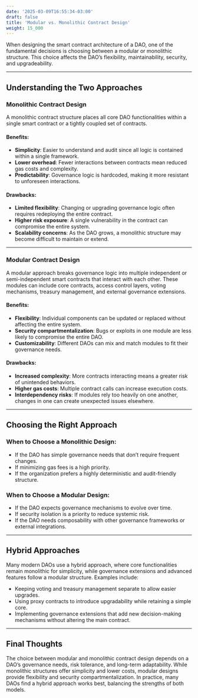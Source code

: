 ```yaml
---
date: '2025-03-09T16:55:34-03:00'
draft: false
title: 'Modular vs. Monolithic Contract Design'
weight: 15_000
---
```


When designing the smart contract architecture of a DAO, one of the fundamental decisions is choosing between a modular or monolithic structure. This choice affects the DAO’s flexibility, maintainability, security, and upgradeability. 

---

## Understanding the Two Approaches  

### **Monolithic Contract Design**  
A monolithic contract structure places all core DAO functionalities within a single smart contract or a tightly coupled set of contracts.  

#### **Benefits:**  
- **Simplicity**: Easier to understand and audit since all logic is contained within a single framework.  
- **Lower overhead**: Fewer interactions between contracts mean reduced gas costs and complexity.  
- **Predictability**: Governance logic is hardcoded, making it more resistant to unforeseen interactions.  

#### **Drawbacks:**  
- **Limited flexibility**: Changing or upgrading governance logic often requires redeploying the entire contract.  
- **Higher risk exposure**: A single vulnerability in the contract can compromise the entire system.  
- **Scalability concerns**: As the DAO grows, a monolithic structure may become difficult to maintain or extend.  

---

### **Modular Contract Design**  
A modular approach breaks governance logic into multiple independent or semi-independent smart contracts that interact with each other. These modules can include core contracts, access control layers, voting mechanisms, treasury management, and external governance extensions.  

#### **Benefits:**  
- **Flexibility**: Individual components can be updated or replaced without affecting the entire system.  
- **Security compartmentalization**: Bugs or exploits in one module are less likely to compromise the entire DAO.  
- **Customizability**: Different DAOs can mix and match modules to fit their governance needs.  

#### **Drawbacks:**  
- **Increased complexity**: More contracts interacting means a greater risk of unintended behaviors.  
- **Higher gas costs**: Multiple contract calls can increase execution costs.  
- **Interdependency risks**: If modules rely too heavily on one another, changes in one can create unexpected issues elsewhere.  

---

## Choosing the Right Approach  

### When to Choose a Monolithic Design:  
- If the DAO has simple governance needs that don’t require frequent changes.  
- If minimizing gas fees is a high priority.  
- If the organization prefers a highly deterministic and audit-friendly structure.  

### When to Choose a Modular Design:  
- If the DAO expects governance mechanisms to evolve over time.  
- If security isolation is a priority to reduce systemic risk.  
- If the DAO needs composability with other governance frameworks or external integrations.  

---

## Hybrid Approaches  
Many modern DAOs use a hybrid approach, where core functionalities remain monolithic for simplicity, while governance extensions and advanced features follow a modular structure. Examples include:  
- Keeping voting and treasury management separate to allow easier upgrades.  
- Using proxy contracts to introduce upgradability while retaining a simple core.  
- Implementing governance extensions that add new decision-making mechanisms without altering the main contract.  

---

## Final Thoughts  
The choice between modular and monolithic contract design depends on a DAO’s governance needs, risk tolerance, and long-term adaptability. While monolithic structures offer simplicity and lower costs, modular designs provide flexibility and security compartmentalization. In practice, many DAOs find a hybrid approach works best, balancing the strengths of both models.  

